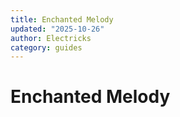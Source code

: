 ```yaml
---
title: Enchanted Melody
updated: "2025-10-26"
author: Electricks
category: guides
---
```


# Enchanted Melody

